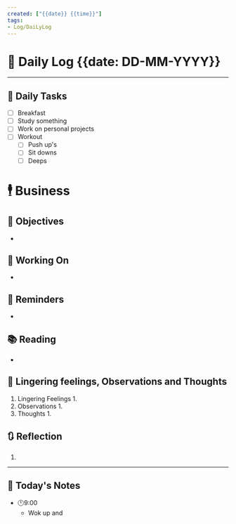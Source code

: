 ```yaml
---
created: ["{{date}} {{time}}"]
tags:
- Log/DaiLyLog
---
```


# 📅 Daily Log {{date: DD-MM-YYYY}}

---
## 🔷 Daily Tasks
- [ ] Breakfast
- [ ] Study something
- [ ] Work on personal projects
- [ ] Workout
	- [ ] Push up's
	- [ ] Sit downs
	- [ ] Deeps
# 🕴 Business
## 🎯 Objectives
- 
## 🚀 Working On
- 
## 📕 Reminders
- 
## 📚 Reading
- 
##  💬 Lingering feelings, Observations and Thoughts 
1. Lingering Feelings
	1. 
2. Observations
	1. 
3. Thoughts
	1. 
## 🔃 Reflection
1. 
---

## 📅 Today's Notes
- 🕛9:00 
	- Wok up and 